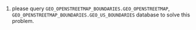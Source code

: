1. please query `GEO_OPENSTREETMAP_BOUNDARIES.GEO_OPENSTREETMAP`, `GEO_OPENSTREETMAP_BOUNDARIES.GEO_US_BOUNDARIES` database to solve this problem.
